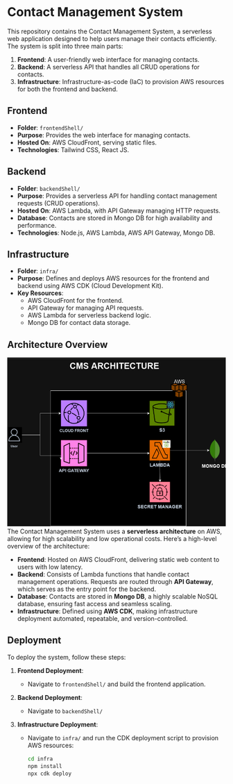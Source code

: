 # Contact Management System

This repository contains the Contact Management System, a serverless web application designed to help users manage their contacts efficiently. The system is split into three main parts:

1. **Frontend**: A user-friendly web interface for managing contacts.
2. **Backend**: A serverless API that handles all CRUD operations for contacts.
3. **Infrastructure**: Infrastructure-as-code (IaC) to provision AWS resources for both the frontend and backend.

## Frontend

- **Folder**: `frontendShell/`
- **Purpose**: Provides the web interface for managing contacts.
- **Hosted On**: AWS CloudFront, serving static files.
- **Technologies**: Tailwind CSS, React JS.

## Backend

- **Folder**: `backendShell/`
- **Purpose**: Provides a serverless API for handling contact management requests (CRUD operations).
- **Hosted On**: AWS Lambda, with API Gateway managing HTTP requests.
- **Database**: Contacts are stored in Mongo DB for high availability and performance.
- **Technologies**: Node.js, AWS Lambda, AWS API Gateway, Mongo DB.

## Infrastructure

- **Folder**: `infra/`
- **Purpose**: Defines and deploys AWS resources for the frontend and backend using AWS CDK (Cloud Development Kit).
- **Key Resources**:
  - AWS CloudFront for the frontend.
  - API Gateway for managing API requests.
  - AWS Lambda for serverless backend logic.
  - Mongo DB for contact data storage.
  
## Architecture Overview

![Alt text](Architecture.png)
The Contact Management System uses a **serverless architecture** on AWS, allowing for high scalability and low operational costs. Here’s a high-level overview of the architecture:

- **Frontend**: Hosted on AWS CloudFront, delivering static web content to users with low latency.
- **Backend**: Consists of Lambda functions that handle contact management operations. Requests are routed through **API Gateway**, which serves as the entry point for the backend.
- **Database**: Contacts are stored in **Mongo DB**, a highly scalable NoSQL database, ensuring fast access and seamless scaling.
- **Infrastructure**: Defined using **AWS CDK**, making infrastructure deployment automated, repeatable, and version-controlled.

## Deployment

To deploy the system, follow these steps:

1. **Frontend Deployment**:
    - Navigate to `frontendShell/` and build the frontend application.

2. **Backend Deployment**:
    - Navigate to `backendShell/`

3. **Infrastructure Deployment**:
    - Navigate to `infra/` and run the CDK deployment script to provision AWS resources:
      ```bash
      cd infra
      npm install
      npx cdk deploy
      ```
